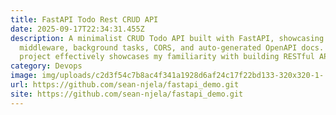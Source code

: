 ```yaml
---
title: FastAPI Todo Rest CRUD API
date: 2025-09-17T22:34:31.455Z
description: A minimalist CRUD Todo API built with FastAPI, showcasing request
  middleware, background tasks, CORS, and auto-generated OpenAPI docs. The
  project effectively showcases my familiarity with building RESTful APIs.
category: Devops
image: img/uploads/c2d3f54c7b8ac4f341a1928d6af24c17f22bd133-320x320-1-.webp
url: https://github.com/sean-njela/fastapi_demo.git
site: https://github.com/sean-njela/fastapi_demo.git
---
```

